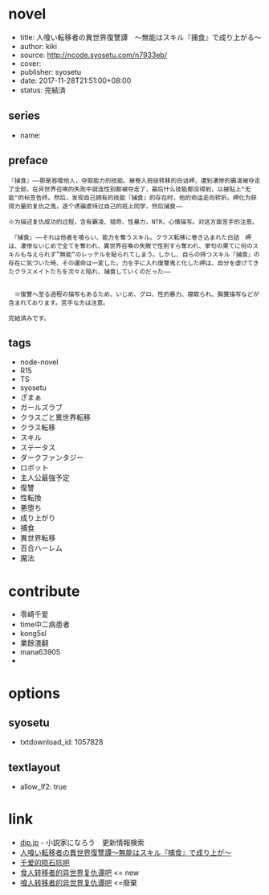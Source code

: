 # novel

- title: 人喰い転移者の異世界復讐譚　～無能はスキル『捕食』で成り上がる～
- author: kiki
- source: http://ncode.syosetu.com/n7933eb/
- cover:
- publisher: syosetu
- date: 2017-11-28T21:51:00+08:00
- status: 完結済

## series

- name:

## preface


```
『捕食』――那是吞噬他人，夺取能力的技能。被卷入班级转移的白诘岬，遭到凄惨的霸凌被夺走了全部，在异世界召唤的失败中就连性别都被夺走了，最后什么技能都没得到，以被贴上"无能"的标签告终。然后，发现自己拥有的技能『捕食』的存在时，他的命运走向转折。岬化为获得力量的复仇之鬼，逐个诱骗虐待过自己的班上同学，然后捕食――

※为描述复仇成功的过程，含有霸凌、猎奇、性暴力，NTR，心情描写。对这方面苦手的注意。

　『捕食』――それは他者を喰らい、能力を奪うスキル。クラス転移に巻き込まれた白詰　岬は、凄惨ないじめで全てを奪われ、異世界召喚の失敗で性別すら奪われ、挙句の果てに何のスキルも与えられず”無能”のレッテルを貼られてしまう。しかし、自らの持つスキル『捕食』の存在に気づいた時、その運命は一変した。力を手に入れ復讐鬼と化した岬は、自分を虐げてきたクラスメイトたちを次々と陥れ、捕食していくのだった――


　※復讐へ至る過程の描写もあるため、いじめ、グロ、性的暴力、寝取られ、胸糞描写などが含まれております。苦手な方は注意。

完結済みです。
```

## tags

- node-novel
- R15
- TS
- syosetu
- ざまぁ
- ガールズラブ
- クラスごと異世界転移
- クラス転移
- スキル
- ステータス
- ダークファンタジー
- ロボット
- 主人公最強予定
- 復讐
- 性転換
- 悪堕ち
- 成り上がり
- 捕食
- 異世界転移
- 百合ハーレム
- 魔法

# contribute

- 零崎千爱
- time中二病患者
- kong5sl
- 業餘渣翻
- mana63905
- 

# options

## syosetu

- txtdownload_id: 1057828

## textlayout

- allow_lf2: true

# link

- [dip.jp](https://narou.dip.jp/search.php?text=n7933eb&novel=all&genre=all&new_genre=all&length=0&down=0&up=100) - 小説家になろう　更新情報検索
- [人喰い転移者の異世界復讐譚～無能はスキル『捕食』で成り上が～](https://tieba.baidu.com/p/5322052155 "人喰い転移者の異世界復讐譚～無能はスキル『捕食』で成り上が～")
- [千爱的陨石坑吧](https://tieba.baidu.com/f?kw=%E5%8D%83%E7%88%B1%E7%9A%84%E9%99%A8%E7%9F%B3%E5%9D%91&ie=utf-8&tp=0 "千爱的陨石坑")
- [食人转移者的异世界复仇谭吧](https://tieba.baidu.com/f?kw=%E9%A3%9F%E4%BA%BA%E8%BD%AC%E7%A7%BB%E8%80%85%E7%9A%84%E5%BC%82%E4%B8%96%E7%95%8C%E5%A4%8D%E4%BB%87%E8%B0%AD&ie=utf-8&tp=0 "食人转移者的异世界复仇谭") <= new
- [喰人转移者的异世界复仇谭吧](https://tieba.baidu.com/f?kw=%E5%96%B0%E4%BA%BA%E8%BD%AC%E7%A7%BB%E8%80%85%E7%9A%84%E5%BC%82%E4%B8%96%E7%95%8C%E5%A4%8D%E4%BB%87%E8%B0%AD&ie=utf-8 "喰人转移者的异世界复仇谭") <=廢棄
